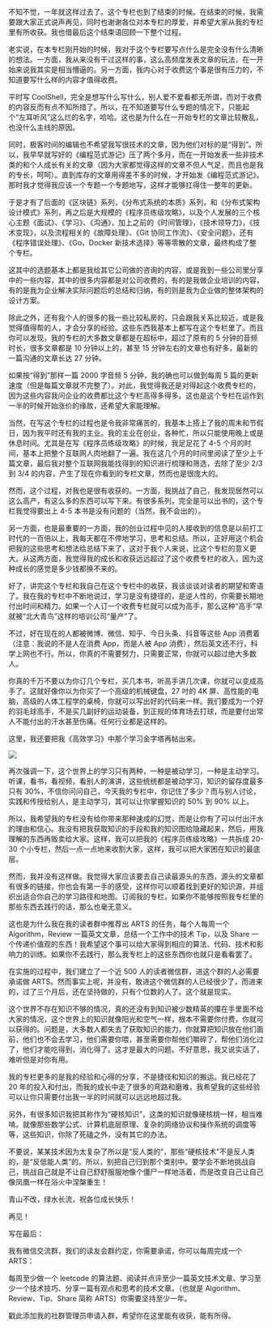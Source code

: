 不知不觉，一年就这样过去了。这个专栏也到了结束的时候。在结束的时候，我需要跟大家正式说声再见，同时也谢谢各位对本专栏的厚爱，并希望大家从我的专栏里有所收获。我也借最后这个结束语回顾一下整个过程。

老实说，在本专栏刚开始的时候，我对于这个专栏要写点什么是完全没有什么清晰的想法。一方面，我从来没有干过这样的事，这么高频度发表文章的玩法，在一开始来说我其实是相当懵逼的。另一方面，我内心对于收费这个事是很有压力的，不知道要写什么样的内容才值得收费。

平时写 CoolShell，完全是想写什么写什么，别人爱不爱看都无所谓，而对于收费的内容反而有点不知所措了。所以，在不知道要写什么专题的情况下，只能起个“左耳听风”这么烂的名字，哈哈。这也是为什么在一开始专栏的文章比较散乱，也没什么主线的原因。

同时，极客时间的编辑也不希望我写很技术的文章，因为他们对标的是“得到”。所以，我早早就写好的《编程范式游记》压了两个多月，而在一开始发表一些非技术类的和个人成长有关的文章（因为大家都觉得这样的文章不但人气足，而且也是我的专长，呵呵）。直到库存的文章用得差不多的时候，才开始发《编程范式游记》。那时我才觉得我应该一个专题一个专题地写，这样才能够扛得住一整年的更新。

于是才有了后面的《区块链》系列，《分布式系统的本质》系列，和《分布式架构设计模式》系列，再之后是大规模的《程序员练级攻略》，以及个人发展的三个核心主题《面试》、《学习》、《沟通》，加上之前的《时间管理》，《技术领导力》，《技术变现》，以及流程相关的《故障处理》、《Git 协同工作流》、《安全问题》，还有《程序错误处理》、《Go，Docker 新技术选择》等等零散的文章，最终构成了整个专栏。

这其中的选题基本上都是我给其它公司做的咨询的内容，或是我到一些公司里分享中的一些内容，其中的很多内容都是对公司收费的，有的是我做企业培训的内容，有的是我为企业解决实际问题后的总结和归纳，有的则是我为企业做的整体架构的设计方案。

除此之外，还有我个人的很多的我一些比较私房的，只会跟我关系比较近，或是我觉得值得帮的人，才会分享的经验。这些东西我基本上都写在这个专栏里了。而且你可以发现，我的专栏的大多数文章都是在超标中，超过了原有的 5 分钟的音频时长，很多文章都是 10 分钟以上的，甚至 15 分钟左右的文章也有好多，最新的一篇沟通的文章长达 27 分钟。

如果按“得到”那样一篇 2000 字音频 5 分钟，我的确也可以做到每周 5 篇的更新速度（但是每篇文章就不完整了）。对此，我觉得我还是对得起这个收费专栏的，因为这些内容我问企业的收费都比这个专栏高得多得多。这也是这个专栏在运作到一半的时候开始涨价的缘故，还希望大家能理解。

当然，在写这个专栏的过程也是令我非常痛苦的，我基本上搭上了我的周末和节假日，因为我平时还有我的主业。我的主业在创业，各种忙，所以只能使用晚上或是休息时间。尤其是在写《程序员练级攻略》的时候，我足足花了 4-5 个月的时间，基本上把整个互联网人肉地翻了一遍。我在这几个月的时间里阅读了至少上千篇文章，最后我对整个互联网我能找得到的知识进行梳理和筛选，去除了至少 2/3 到 3/4 的内容，产生了现在你看到的专栏文章，然而也是很庞大的。

然而，这个过程，对我也是很有收获的。一方面，我挑战了自己，我发现居然可以这么高产，有这么多的东西可以写下来。有很多系列，完全是可以出书的，这个专栏我觉得要出上 4-5 本书是没有问题的（当然，我不会出的）。

另一方面，也是最重要的一方面，我的创业过程中见的人接收到的信息是以前打工时代的一百倍以上，我每天都在不停地学习，思考和总结。所以，正好用这个机会把我的这些思考和想法给总结下来了，这对于我个人来说，比这个专栏的意义更大。从这两方面，我觉得我的成长和收获远远超过了这个收费专栏的收入，因为这种成长的感觉是多少钱都换不来的。

好了，讲完这个专栏和我自己在这个专栏中的收获，我该谈谈对读者的期望和寄语了。我在我的专栏中不断地说过，学习是没有捷径的，是逆人性的，你需要长期地付出时间和精力。如果一个人订一个收费专栏就可以成为高手，那么这种“高手”早就被“北大青鸟”这样的培训公司“量产”了。

不过，好在现在的人都被微博、微信、知乎、今日头条、抖音等这些 App 消费着（注意：我说的不是人在消费 App，而是人被 App 消费），然后英文还不行，科学上网也不行。所以，你真的不需要努力，只需要正常，你就可以超过绝大多数人。

你真的千万不要以为你订几个专栏，买几本书，听高手讲几次课，你就可以变成高手了。这就好像你以为你买了一个高级的机械键盘，27 吋的 4K 屏、高性能的电脑，高级的人体工程学的桌椅，你就可以写出好的代码来一样。我们要成为一个好的羽毛球高手，不是买几副好的运动装备，到正规的体育场去打球，而是要付出常人不能付出的汗水甚至伤痛。任何行业都是这样的。

这里，我还要把我《高效学习》中那个学习金字塔再帖出来。

![](https://static001.geekbang.org/resource/image/6b/55/6b9c41e6c4c4d43c1a40effce1a8d855.png)

再次强调一下，这个世界上的学习只有两种，一种是被动学习，一种是主动学习。听课，看书，看视频，看别人的演讲，这些统统都是被动学习，知识的留存度最多只有 30%，不信你问问自己，今天我的专栏中，你记住了多少？而与别人讨论，实践和传授给别人，是主动学习，其可以让你掌握知识的 50% 到 90% 以上。

所以，我希望我的专栏没有给你带来那种速成的幻觉，而是让你有了可以付出汗水的理由和信心。我没有把我获取知识的手段和我的知识图给隐藏起来，然后，用我理解的东西再贩卖给大家。这样，我可以把我的《程序员练级攻略》一共拆成 20-30 个小专栏，然后一点一点地来收割大家，这样，我可以把大家困在知识的最底层。

然而，我并没有这样做。我觉得大家应该要去自己读最源头的东西，源头的文章都有很多的链接，你也会有第一手的感受，这样你可以顺着找到更好的知识源，并组织出适合你自己的学习路径和地图。订阅我的专栏，如果你不能够按照我专栏里的那些东西去践行的话，那么也毫无意义。

这也是为什么我在我的读者群中推荐出 ARTS 的任务，每个人每周一个 Algorithm，Review 一篇英文文章，总结一个工作中的技术 Tip，以及 Share 一个传递价值观的东西！我希望这个事可以给大家得到相应的算法、代码、技术和影响力的训练。如果你不去践行，那么我专栏上的这些东西你也就只是看看罢了。

在实施的过程中，我们建立了一个近 500 人的读者微信群，进这个群的人必需要承诺做 ARTS。然而事实上呢，并没有，敢进这个微信群的人已经很少了，而进来的，过了三个月后，还在坚持做的，只有个位数的人了。这个就是现实。

这个世界不存在知识不够的情况，真的还没有到知识被少数精英的攥在手里面不给大家的情况，这个世界上的知识就像阳光和空气一样，根本不需要你付费，你就可以获得的。问题是，大多数人都失去了获取知识的能力，你就算把知识放在他们面前，他们也不会去学习，他们需要你喂，甚至需要你帮他们嚼碎了，帮他们消化过了，他们才能吃得到，消化得了。这才是最大的问题。不好意思，我又说实话了，难听但是对你有用。

我的专栏更多的是我的经验和心得的分享，不是捷径和知识的搬运。我已经花了 20 年的投入和付出，而我的成长中走了很多的弯路和磨难，我希望我的这些经验可以让你只需要付出我一半的时间就可以远远地超过我。

另外，有很多知识我把其称作为“硬核知识”，这类的知识就像硬核桃一样，相当难啃。就像那些数学公式、计算机底层原理、复杂的网络协议和操作系统的调度等等，这些知识，你除了死磕之外，没有其它的办法。

不要说，某某技术因为太复杂了所以是“反人类的”，那些“硬核技术”不是反人类的，是“反低能人类”的。所以，别把自己归到那个类别中。要学会不断地挑战自己，挑战自己就是不让自己舒舒服服地像个僵尸一样地活着，而是改变自己让自己像凤凰一样在浴火中涅槃重生！

青山不改，绿水长流，祝各位成长快乐！

再见！

写在最后：

我有微信交流群，我们的读友会群约定，你需要承诺，你可以每周完成一个 ARTS：

每周至少做一个 leetcode 的算法题、阅读并点评至少一篇英文技术文章、学习至少一个技术技巧、分享一篇有观点和思考的技术文章。（也就是 Algorithm、Review、Tip、Share 简称 ARTS）你需要坚持至少一年。

戳此添加我的社群管理员申请入群，希望你在这里能有收获，能有所得。

